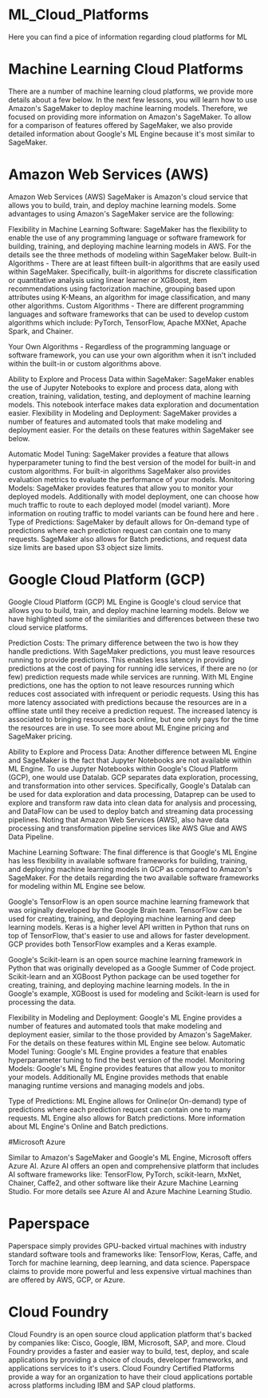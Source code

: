 # ML_Cloud_Platforms
Here you can find a pice of information regarding cloud platforms for ML

# Machine Learning Cloud Platforms

There are a number of machine learning cloud platforms, we provide more details about a few below. In the next few lessons, you will learn how to use Amazon's SageMaker to deploy machine learning models. Therefore, we focused on providing more information on Amazon's SageMaker. To allow for a comparison of features offered by SageMaker, we also provide detailed information about Google's ML Engine because it's most similar to SageMaker.

# Amazon Web Services (AWS)
Amazon Web Services (AWS) SageMaker is Amazon's cloud service that allows you to build, train, and deploy machine learning models. Some advantages to using Amazon's SageMaker service are the following:

Flexibility in Machine Learning Software: SageMaker has the flexibility to enable the use of any programming language or software framework for building, training, and deploying machine learning models in AWS. For the details see the three methods of modeling within SageMaker below.
Built-in Algorithms - There are at least fifteen built-in algorithms that are easily used within SageMaker. Specifically, built-in algorithms for discrete classification or quantitative analysis using linear learner or XGBoost, item recommendations using factorization machine, grouping based upon attributes using K-Means, an algorithm for image classification, and many other algorithms.
Custom Algorithms - There are different programming languages and software frameworks that can be used to develop custom algorithms which include: PyTorch, TensorFlow, Apache MXNet, Apache Spark, and Chainer.

Your Own Algorithms - Regardless of the programming language or software framework, you can use your own algorithm when it isn't included within the built-in or custom algorithms above.

Ability to Explore and Process Data within SageMaker: SageMaker enables the use of Jupyter Notebooks to explore and process data, along with creation, training, validation, testing, and deployment of machine learning models. This notebook interface makes data exploration and documentation easier.
Flexibility in Modeling and Deployment: SageMaker provides a number of features and automated tools that make modeling and deployment easier. For the details on these features within SageMaker see below.

Automatic Model Tuning: SageMaker provides a feature that allows hyperparameter tuning to find the best version of the model for built-in and custom algorithms. For built-in algorithms SageMaker also provides evaluation metrics to evaluate the performance of your models.
Monitoring Models: SageMaker provides features that allow you to monitor your deployed models. Additionally with model deployment, one can choose how much traffic to route to each deployed model (model variant). More information on routing traffic to model variants can be found here and here .
Type of Predictions: SageMaker by default allows for On-demand type of predictions where each prediction request can contain one to many requests. SageMaker also allows for Batch predictions, and request data size limits are based upon S3 object size limits.

# Google Cloud Platform (GCP)

Google Cloud Platform (GCP) ML Engine is Google's cloud service that allows you to build, train, and deploy machine learning models. Below we have highlighted some of the similarities and differences between these two cloud service platforms.

Prediction Costs: The primary difference between the two is how they handle predictions. With SageMaker predictions, you must leave resources running to provide predictions. This enables less latency in providing predictions at the cost of paying for running idle services, if there are no (or few) prediction requests made while services are running. With ML Engine predictions, one has the option to not leave resources running which reduces cost associated with infrequent or periodic requests. Using this has more latency associated with predictions because the resources are in a offline state until they receive a prediction request. The increased latency is associated to bringing resources back online, but one only pays for the time the resources are in use. To see more about ML Engine pricing and SageMaker pricing.

Ability to Explore and Process Data: Another difference between ML Engine and SageMaker is the fact that Jupyter Notebooks are not available within ML Engine. To use Jupyter Notebooks within Google's Cloud Platform (GCP), one would use Datalab. GCP separates data exploration, processing, and transformation into other services. Specifically, Google's Datalab can be used for data exploration and data processing, Dataprep can be used to explore and transform raw data into clean data for analysis and processing, and DataFlow can be used to deploy batch and streaming data processing pipelines. Noting that Amazon Web Services (AWS), also have data processing and transformation pipeline services like AWS Glue and AWS Data Pipeline.

Machine Learning Software: The final difference is that Google's ML Engine has less flexibility in available software frameworks for building, training, and deploying machine learning models in GCP as compared to Amazon's SageMaker. For the details regarding the two available software frameworks for modeling within ML Engine see below.

Google's TensorFlow is an open source machine learning framework that was originally developed by the Google Brain team. TensorFlow can be used for creating, training, and deploying machine learning and deep learning models. Keras is a higher level API written in Python that runs on top of TensorFlow, that's easier to use and allows for faster development. GCP provides both TensorFlow examples and a Keras example.

Google's Scikit-learn is an open source machine learning framework in Python that was originally developed as a Google Summer of Code project. Scikit-learn and an XGBoost Python package can be used together for creating, training, and deploying machine learning models. In the in Google's example, XGBoost is used for modeling and Scikit-learn is used for processing the data.

Flexibility in Modeling and Deployment: Google's ML Engine provides a number of features and automated tools that make modeling and deployment easier, similar to the those provided by Amazon's SageMaker. For the details on these features within ML Engine see below.
Automatic Model Tuning: Google's ML Engine provides a feature that enables hyperparameter tuning to find the best version of the model.
Monitoring Models: Google's ML Engine provides features that allow you to monitor your models. Additionally ML Engine provides methods that enable managing runtime versions and managing models and jobs.

Type of Predictions: ML Engine allows for Online(or On-demand) type of predictions where each prediction request can contain one to many requests. ML Engine also allows for Batch predictions. More information about ML Engine's Online and Batch predictions.

#Microsoft Azure

Similar to Amazon's SageMaker and Google's ML Engine, Microsoft offers Azure AI. Azure AI offers an open and comprehensive platform that includes AI software frameworks like: TensorFlow, PyTorch, scikit-learn, MxNet, Chainer, Caffe2, and other software like their Azure Machine Learning Studio. For more details see Azure AI and Azure Machine Learning Studio.

# Paperspace
Paperspace simply provides GPU-backed virtual machines with industry standard software tools and frameworks like: TensorFlow, Keras, Caffe, and Torch for machine learning, deep learning, and data science. Paperspace claims to provide more powerful and less expensive virtual machines than are offered by AWS, GCP, or Azure.

# Cloud Foundry
Cloud Foundry is an open source cloud application platform that's backed by companies like: Cisco, Google, IBM, Microsoft, SAP, and more. Cloud Foundry provides a faster and easier way to build, test, deploy, and scale applications by providing a choice of clouds, developer frameworks, and applications services to it's users. Cloud Foundry Certified Platforms provide a way for an organization to have their cloud applications portable across platforms including IBM and SAP cloud platforms.
